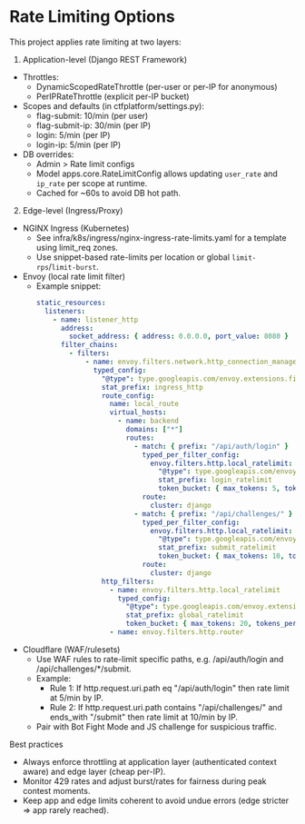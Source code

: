 # Rate Limiting Options

This project applies rate limiting at two layers:

1) Application-level (Django REST Framework)
- Throttles:
  - DynamicScopedRateThrottle (per-user or per-IP for anonymous)
  - PerIPRateThrottle (explicit per-IP bucket)
- Scopes and defaults (in ctfplatform/settings.py):
  - flag-submit: 10/min (per user)
  - flag-submit-ip: 30/min (per IP)
  - login: 5/min (per IP)
  - login-ip: 5/min (per IP)
- DB overrides:
  - Admin > Rate limit configs
  - Model apps.core.RateLimitConfig allows updating `user_rate` and `ip_rate` per scope at runtime.
  - Cached for ~60s to avoid DB hot path.

2) Edge-level (Ingress/Proxy)
- NGINX Ingress (Kubernetes)
  - See infra/k8s/ingress/nginx-ingress-rate-limits.yaml for a template using limit_req zones.
  - Use snippet-based rate-limits per location or global `limit-rps`/`limit-burst`.
- Envoy (local rate limit filter)
  - Example snippet:
    ```yaml
    static_resources:
      listeners:
        - name: listener_http
          address:
            socket_address: { address: 0.0.0.0, port_value: 8080 }
          filter_chains:
            - filters:
                - name: envoy.filters.network.http_connection_manager
                  typed_config:
                    "@type": type.googleapis.com/envoy.extensions.filters.network.http_connection_manager.v3.HttpConnectionManager
                    stat_prefix: ingress_http
                    route_config:
                      name: local_route
                      virtual_hosts:
                        - name: backend
                          domains: ["*"]
                          routes:
                            - match: { prefix: "/api/auth/login" }
                              typed_per_filter_config:
                                envoy.filters.http.local_ratelimit:
                                  "@type": type.googleapis.com/envoy.extensions.filters.http.local_ratelimit.v3.LocalRateLimit
                                  stat_prefix: login_ratelimit
                                  token_bucket: { max_tokens: 5, tokens_per_fill: 5, fill_interval: 60s }
                              route:
                                cluster: django
                            - match: { prefix: "/api/challenges/" }
                              typed_per_filter_config:
                                envoy.filters.http.local_ratelimit:
                                  "@type": type.googleapis.com/envoy.extensions.filters.http.local_ratelimit.v3.LocalRateLimit
                                  stat_prefix: submit_ratelimit
                                  token_bucket: { max_tokens: 10, tokens_per_fill: 10, fill_interval: 60s }
                              route:
                                cluster: django
                    http_filters:
                      - name: envoy.filters.http.local_ratelimit
                        typed_config:
                          "@type": type.googleapis.com/envoy.extensions.filters.http.local_ratelimit.v3.LocalRateLimit
                          stat_prefix: global_ratelimit
                          token_bucket: { max_tokens: 20, tokens_per_fill: 20, fill_interval: 1s }
                      - name: envoy.filters.http.router
    ```
- Cloudflare (WAF/rulesets)
  - Use WAF rules to rate-limit specific paths, e.g. /api/auth/login and /api/challenges/*/submit.
  - Example:
    - Rule 1: If http.request.uri.path eq "/api/auth/login" then rate limit at 5/min by IP.
    - Rule 2: If http.request.uri.path contains "/api/challenges/" and ends_with "/submit" then rate limit at 10/min by IP.
  - Pair with Bot Fight Mode and JS challenge for suspicious traffic.

Best practices
- Always enforce throttling at application layer (authenticated context aware) and edge layer (cheap per-IP).
- Monitor 429 rates and adjust burst/rates for fairness during peak contest moments.
- Keep app and edge limits coherent to avoid undue errors (edge stricter ⇒ app rarely reached).
